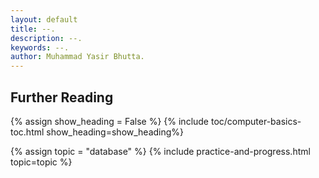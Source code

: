 ```yaml
---
layout: default
title: --.
description: --.
keywords: --.
author: Muhammad Yasir Bhutta.
---
```


## Further Reading

{% assign show_heading = False %}
{% include toc/computer-basics-toc.html show_heading=show_heading%}

{% assign topic = "database" %}
{% include practice-and-progress.html topic=topic %}

